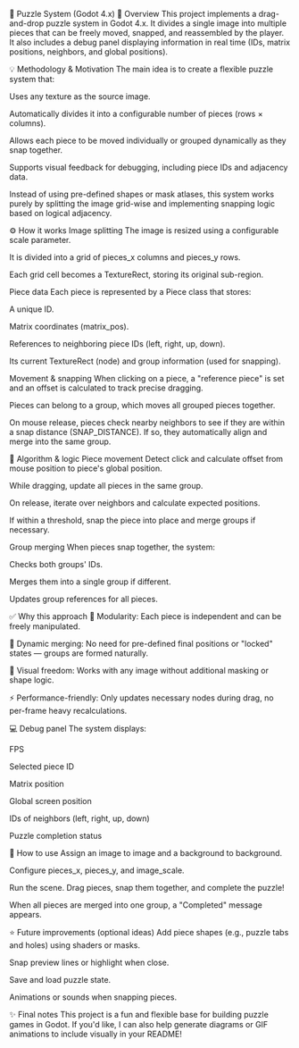 🧩 Puzzle System (Godot 4.x)
📄 Overview
This project implements a drag-and-drop puzzle system in Godot 4.x. It divides a single image into multiple pieces that can be freely moved, snapped, and reassembled by the player.
It also includes a debug panel displaying information in real time (IDs, matrix positions, neighbors, and global positions).

💡 Methodology & Motivation
The main idea is to create a flexible puzzle system that:

Uses any texture as the source image.

Automatically divides it into a configurable number of pieces (rows × columns).

Allows each piece to be moved individually or grouped dynamically as they snap together.

Supports visual feedback for debugging, including piece IDs and adjacency data.

Instead of using pre-defined shapes or mask atlases, this system works purely by splitting the image grid-wise and implementing snapping logic based on logical adjacency.

⚙️ How it works
Image splitting
The image is resized using a configurable scale parameter.

It is divided into a grid of pieces_x columns and pieces_y rows.

Each grid cell becomes a TextureRect, storing its original sub-region.

Piece data
Each piece is represented by a Piece class that stores:

A unique ID.

Matrix coordinates (matrix_pos).

References to neighboring piece IDs (left, right, up, down).

Its current TextureRect (node) and group information (used for snapping).

Movement & snapping
When clicking on a piece, a "reference piece" is set and an offset is calculated to track precise dragging.

Pieces can belong to a group, which moves all grouped pieces together.

On mouse release, pieces check nearby neighbors to see if they are within a snap distance (SNAP_DISTANCE). If so, they automatically align and merge into the same group.

🧠 Algorithm & logic
Piece movement
Detect click and calculate offset from mouse position to piece's global position.

While dragging, update all pieces in the same group.

On release, iterate over neighbors and calculate expected positions.

If within a threshold, snap the piece into place and merge groups if necessary.

Group merging
When pieces snap together, the system:

Checks both groups' IDs.

Merges them into a single group if different.

Updates group references for all pieces.

✅ Why this approach
💪 Modularity: Each piece is independent and can be freely manipulated.

🔄 Dynamic merging: No need for pre-defined final positions or "locked" states — groups are formed naturally.

🎨 Visual freedom: Works with any image without additional masking or shape logic.

⚡ Performance-friendly: Only updates necessary nodes during drag, no per-frame heavy recalculations.

💻 Debug panel
The system displays:

FPS

Selected piece ID

Matrix position

Global screen position

IDs of neighbors (left, right, up, down)

Puzzle completion status

🚀 How to use
Assign an image to image and a background to background.

Configure pieces_x, pieces_y, and image_scale.

Run the scene. Drag pieces, snap them together, and complete the puzzle!

When all pieces are merged into one group, a "Completed" message appears.

⭐ Future improvements (optional ideas)
Add piece shapes (e.g., puzzle tabs and holes) using shaders or masks.

Snap preview lines or highlight when close.

Save and load puzzle state.

Animations or sounds when snapping pieces.

✨ Final notes
This project is a fun and flexible base for building puzzle games in Godot.
If you'd like, I can also help generate diagrams or GIF animations to include visually in your README!

